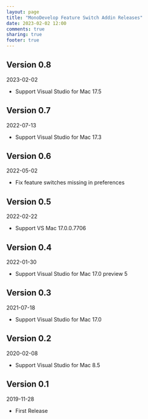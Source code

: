 ```yaml
---
layout: page
title: "MonoDevelop Feature Switch Addin Releases"
date: 2023-02-02 12:00
comments: true
sharing: true
footer: true
---
```


## Version 0.8

2023-02-02

 * Support Visual Studio for Mac 17.5

## Version 0.7

2022-07-13

 * Support Visual Studio for Mac 17.3

## Version 0.6

2022-05-02

 * Fix feature switches missing in preferences

## Version 0.5

2022-02-22

 * Support VS Mac 17.0.0.7706

## Version 0.4

2022-01-30

 * Support Visual Studio for Mac 17.0 preview 5

## Version 0.3

2021-07-18

 * Support Visual Studio for Mac 17.0

## Version 0.2

2020-02-08

 * Support Visual Studio for Mac 8.5

## Version 0.1

2019-11-28

 * First Release
 
